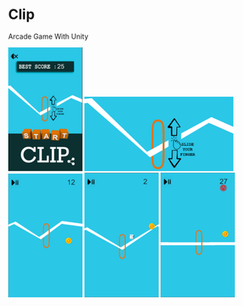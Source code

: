 # Clip
Arcade Game With Unity

<img src="https://github.com/akayibrahim/Clip/blob/master/unnamed.png" width="30%" height="30%"> <img src="https://github.com/akayibrahim/Clip/blob/master/unnamed-5.png" width="60%" height="60%"> <img src="https://github.com/akayibrahim/Clip/blob/master/unnamed-2.png" width="30%" height="30%"> <img src="https://github.com/akayibrahim/Clip/blob/master/unnamed-3.png" width="30%" height="30%"> <img src="https://github.com/akayibrahim/Clip/blob/master/unnamed-4.png" width="30%" height="30%">
